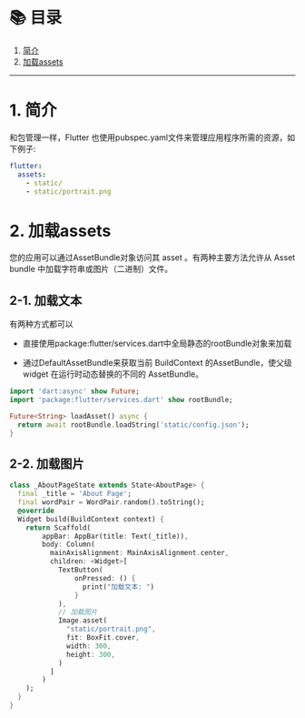 # 📚 目录

1. [简介](#1-简介)
2. [加载assets](#2-加载assets)
---

# 1. 简介

和包管理一样，Flutter 也使用pubspec.yaml文件来管理应用程序所需的资源，如下例子:

```yaml
flutter:
  assets:
    - static/
    - static/portrait.png
```

# 2. 加载assets

您的应用可以通过AssetBundle对象访问其 asset 。有两种主要方法允许从 Asset bundle 中加载字符串或图片（二进制）文件。

## 2-1. 加载文本

有两种方式都可以

- 直接使用package:flutter/services.dart中全局静态的rootBundle对象来加载

- 通过DefaultAssetBundle来获取当前 BuildContext 的AssetBundle，使父级 widget 在运行时动态替换的不同的 AssetBundle。

```dart
import 'dart:async' show Future;
import 'package:flutter/services.dart' show rootBundle;

Future<String> loadAsset() async {
  return await rootBundle.loadString('static/config.json');
}
```

## 2-2. 加载图片

```dart
class _AboutPageState extends State<AboutPage> {
  final _title = 'About Page';
  final wordPair = WordPair.random().toString();
  @override
  Widget build(BuildContext context) {
    return Scaffold(
        appBar: AppBar(title: Text(_title)),
        body: Column(
          mainAxisAlignment: MainAxisAlignment.center,
          children: <Widget>[
            TextButton(
                onPressed: () {
                  print("加载文本: ")
                }
            ),
            // 加载图片
            Image.asset(
              "static/portrait.png",
              fit: BoxFit.cover,
              width: 300,
              height: 300,
            )
          ]
        )
    );
  }
}
```